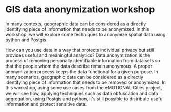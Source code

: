 # GIS data anonymization workshop

In many contexts, geographic data can be considered as a directly identifying piece of information that needs to be anonymized. In this workshop, we will explore some techniques to anonymize spatial data using python and Postgis.

How can you use data in a way that protects individual privacy but still provides useful and meaningful analytics? Data anonymization is the process of removing personally identifiable information from data sets so that the people whom the data describe remain anonymous. A proper anonymization process keeps the data functional for a given purpose.
In many scenarios, geographic data can be considered as a directly identifying piece of information that needs to be removed or anonymized. 
In this workshop, using some use cases from the eMOTIONAL Cities project, we will see how, applying techniques such as data obfuscation and data aggregation, using Postgis and python, it's still possible to distribute useful information and protect sensitive data.

